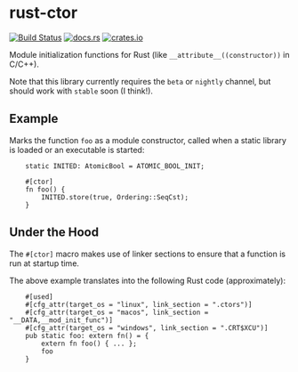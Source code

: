 # rust-ctor

[![Build Status](https://api.travis-ci.org/mmastrac/rust-ctor.svg?branch=master)](https://travis-ci.org/mmastrac/rust-ctor)
[![docs.rs](https://docs.rs/ctor/badge.svg)](https://docs.rs/ctor)
[![crates.io](https://img.shields.io/crates/v/ctor.svg)](https://crates.io/crates/ctor)

Module initialization functions for Rust (like `__attribute__((constructor))` in C/C++).

Note that this library currently requires the `beta` or `nightly` channel, but should work with `stable` soon (I think!).

## Example

Marks the function `foo` as a module constructor, called when a static
library is loaded or an executable is started:

```
    static INITED: AtomicBool = ATOMIC_BOOL_INIT;

    #[ctor]
    fn foo() {
        INITED.store(true, Ordering::SeqCst);
    }
```

## Under the Hood

The `#[ctor]` macro makes use of linker sections to ensure that a 
function is run at startup time.

The above example translates into the following Rust code (approximately):

```
    #[used]
    #[cfg_attr(target_os = "linux", link_section = ".ctors")]
    #[cfg_attr(target_os = "macos", link_section = "__DATA,__mod_init_func")]
    #[cfg_attr(target_os = "windows", link_section = ".CRT$XCU")]
    pub static foo: extern fn() = { 
        extern fn foo() { ... };
        foo 
    }
```
